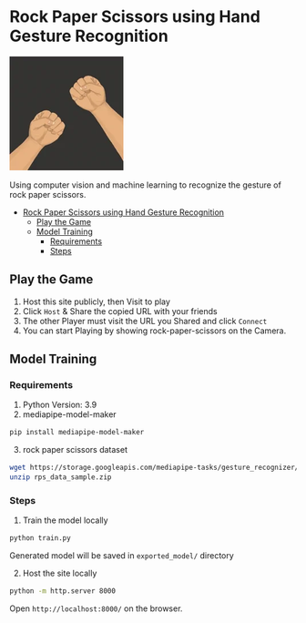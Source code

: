 # Rock Paper Scissors using Hand Gesture Recognition

![rock paper scissor](/assets/loading.webp)

Using computer vision and machine learning to recognize the gesture of rock paper scissors.

<!--toc:start-->
- [Rock Paper Scissors using Hand Gesture Recognition](#rock-paper-scissors-using-hand-gesture-recognition)
  - [Play the Game](#play-the-game)
  - [Model Training](#model-training)
    - [Requirements](#requirements)
    - [Steps](#steps)
<!--toc:end-->

## Play the Game

1. Host this site publicly, then Visit to play
2. Click `Host` & Share the copied URL with your friends
3. The other Player must visit the URL you Shared and click `Connect`
4. You can start Playing by showing rock-paper-scissors on the Camera.

## Model Training

### Requirements

1. Python Version: 3.9
2. mediapipe-model-maker

```sh
pip install mediapipe-model-maker
```

3. rock paper scissors dataset

```sh
wget https://storage.googleapis.com/mediapipe-tasks/gesture_recognizer/rps_data_sample.zip
unzip rps_data_sample.zip
```

### Steps

1. Train the model locally

```sh
python train.py
```

Generated model will be saved in `exported_model/` directory

2. Host the site locally

```sh
python -m http.server 8000
```

Open `http://localhost:8000/` on the browser.
